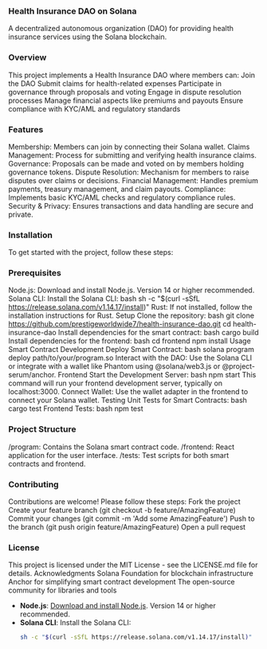 ### Health Insurance DAO on Solana
A decentralized autonomous organization (DAO) for providing health insurance services using the Solana blockchain.

### Overview
This project implements a Health Insurance DAO where members can:
Join the DAO
Submit claims for health-related expenses
Participate in governance through proposals and voting
Engage in dispute resolution processes
Manage financial aspects like premiums and payouts
Ensure compliance with KYC/AML and regulatory standards

### Features
Membership: Members can join by connecting their Solana wallet.
Claims Management: Process for submitting and verifying health insurance claims.
Governance: Proposals can be made and voted on by members holding governance tokens.
Dispute Resolution: Mechanism for members to raise disputes over claims or decisions.
Financial Management: Handles premium payments, treasury management, and claim payouts.
Compliance: Implements basic KYC/AML checks and regulatory compliance rules.
Security & Privacy: Ensures transactions and data handling are secure and private.

### Installation
To get started with the project, follow these steps:

### Prerequisites
Node.js: Download and install Node.js. Version 14 or higher recommended.
Solana CLI: Install the Solana CLI:
bash
sh -c "$(curl -sSfL https://release.solana.com/v1.14.17/install)"
Rust: If not installed, follow the installation instructions for Rust.
Setup
Clone the repository:
bash
git clone https://github.com/prestigeworldwide7/health-insurance-dao.git
cd health-insurance-dao
Install dependencies for the smart contract:
bash
cargo build
Install dependencies for the frontend:
bash
cd frontend
npm install
Usage
Smart Contract Development
Deploy Smart Contract: 
bash
solana program deploy path/to/your/program.so
Interact with the DAO: Use the Solana CLI or integrate with a wallet like Phantom using @solana/web3.js or @project-serum/anchor.
Frontend
Start the Development Server:
bash
npm start
This command will run your frontend development server, typically on localhost:3000.
Connect Wallet: Use the wallet adapter in the frontend to connect your Solana wallet.
Testing
Unit Tests for Smart Contracts:
bash
cargo test
Frontend Tests:
bash
npm test

### Project Structure
/program: Contains the Solana smart contract code.
/frontend: React application for the user interface.
/tests: Test scripts for both smart contracts and frontend.

### Contributing
Contributions are welcome! Please follow these steps:
Fork the project
Create your feature branch (git checkout -b feature/AmazingFeature)
Commit your changes (git commit -m 'Add some AmazingFeature')
Push to the branch (git push origin feature/AmazingFeature)
Open a pull request

### License
This project is licensed under the MIT License - see the LICENSE.md file for details.
Acknowledgments
Solana Foundation for blockchain infrastructure
Anchor for simplifying smart contract development
The open-source community for libraries and tools

- **Node.js**: [Download and install Node.js](https://nodejs.org/en/download/). Version 14 or higher recommended.
- **Solana CLI**: Install the Solana CLI:
  ```bash
  sh -c "$(curl -sSfL https://release.solana.com/v1.14.17/install)"
